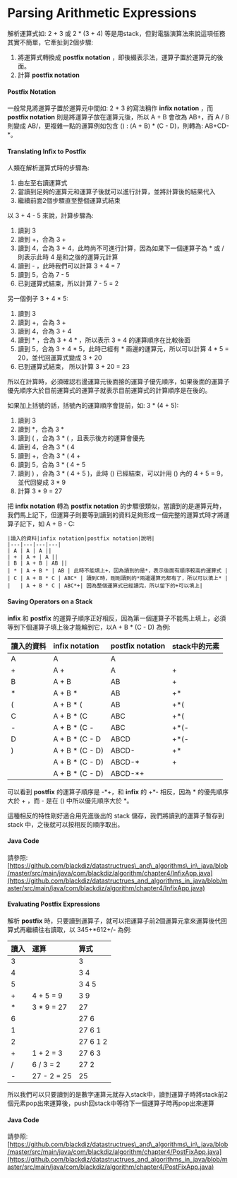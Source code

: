 # Parsing Arithmetic Expressions

解析運算式如: 2 + 3 或 2 \* \(3 + 4\) 等是用stack，但對電腦演算法來說這項任務其實不簡單，它牽扯到2個步驟:

1. 將運算式轉換成 **postfix notation** ，即後綴表示法，運算子置於運算元的後面。
2. 計算 **postfix notation**

#### Postfix Notation

一般常見將運算子置於運算元中間如: 2 + 3 的寫法稱作 **infix notation** ，而 **postfix notation** 則是將運算子放在運算元後，所以 A + B 會改為 AB+，而 A / B 則變成 AB/，更複雜一點的運算例如包含 \(\) : \(A + B\) \* \(C - D\)，則轉為: AB+CD-\*。

#### Translating Infix to Postfix

人類在解析運算式時的步驟為:

1. 由左至右讀運算式
2. 當讀到足夠的運算元和運算子後就可以進行計算，並將計算後的結果代入
3. 繼續前面2個步驟直至整個運算式結束

以 3 + 4 - 5 來說，計算步驟為:

1. 讀到 3
2. 讀到 +，合為 3 +
3. 讀到 4，合為 3 + 4，此時尚不可進行計算，因為如果下一個運算子為 \* 或 / 則表示此時 4 是和之後的運算元計算
4. 讀到 - ，此時我們可以計算 3 + 4 = 7
5. 讀到 5，合為 7 - 5
6. 已到運算式結束，所以計算 7 - 5 = 2

另一個例子 3  + 4 \* 5:

1. 讀到 3
2. 讀到 +，合為 3 +
3. 讀到 4，合為 3 + 4
4. 讀到 \* ，合為 3 + 4 \* ，所以表示 3 + 4 的運算順序在比較後面
5. 讀到 5，合為 3 + 4 \* 5，此時已經有 \* 兩邊的運算元，所以可以計算 4 \* 5 = 20，並代回運算式變成 3 + 20
6. 已到運算式結束， 所以計算 3 + 20 = 23

所以在計算時，必須確認右邊運算元後面接的運算子優先順序，如果後面的運算子優先順序大於目前運算式的運算子就表示目前運算式的計算順序是在後的。

如果加上括號的話，括號內的運算順序會提前，如: 3 \* \(4 + 5\):

1. 讀到 3
2. 讀到 \*，合為 3 \*
3. 讀到 \( ，合為 3 \* \( ，且表示後方的運算會優先
4. 讀到 4，合為 3 \* \( 4
5. 讀到 +，合為 3 \* \( 4 +
6. 讀到 5，合為 3 \* \( 4 + 5
7. 讀到 \) ，合為 3 \* \( 4 + 5 \)，此時 \(\) 已經結束，可以計用 \(\) 內的 4 + 5 = 9，並代回變成 3 \* 9
8. 計算 3 \* 9 = 27

把 **infix notation** 轉為 **postfix notation** 的步驟很類似，當讀到的是運算元時，我們馬上記下，但運算子則要等到讀到的資料足夠形成一個完整的運算式時才將運算子記下，如 A + B - C:



```text
|讀入的資料|infix notation|postfix notation|說明|
|---|---|---|---|
| A | A | A ||
| + | A + | A ||
| B | A + B | AB ||
| * | A + B * | AB | 此時不能填上+，因為讀到的是*，表示後面有順序較高的運算式 |
| C | A + B * C | ABC* | 讀到C時，剛剛讀到的*兩邊運算元都有了，所以可以填上* |
|   | A + B * C | ABC*+| 因為整個運算式已經讀完，所以留下的+可以填上|
```

#### Saving Operators on a Stack

**infix** 和 **postfix** 的運算子順序正好相反，因為第一個運算子不能馬上填上，必須等到下個運算子填上後才能輪到它，以A + B \* \(C - D\) 為例:

| 讀入的資料 | infix notation | postfix notation | stack中的元素 |
| :--- | :--- | :--- | :--- |
| A | A | A |  |
| + | A + | A | + |
| B | A + B | AB | + |
| \* | A + B \* | AB | +\* |
| \( | A + B \* \( | AB | +\*\( |
| C | A + B \* \(C | ABC | +\*\( |
| - | A + B \* \(C - | ABC | +\*\(- |
| D | A + B \* \(C - D | ABCD | +\*\(- |
| \) | A + B \* \(C - D\) | ABCD- | +\* |
|  | A + B \* \(C - D\) | ABCD-\* | + |
|  | A + B \* \(C - D\) | ABCD-\*+ |  |

可以看到 **postfix** 的運算子順序是 -\*+，和 **infix** 的 +\*- 相反，因為 \* 的優先順序大於 + ，而 - 是在 \(\) 中所以優先順序大於 \*。

這種相反的特性剛好適合用先進後出的 stack 儲存，我們將讀到的運算子暫存到 stack 中，之後就可以按相反的順序取出。

#### Java Code

請參照: [https://github.com/blackdiz/datastructrues\_and\_algorithms\_in\_java/blob/master/src/main/java/com/blackdiz/algorithm/chapter4/InfixApp.java](https://github.com/blackdiz/datastructrues_and_algorithms_in_java/blob/master/src/main/java/com/blackdiz/algorithm/chapter4/InfixApp.java)

#### Evaluating Postfix Expressions

解析 **postfix** 時，只要讀到運算子，就可以把運算子前2個運算元拿來運算後代回算式再繼續往右讀取，以 345+\*612+/- 為例:

| 讀入 | 運算 | 算式 |
| :--- | :--- | :--- |
| 3 |  | 3 |
| 4 |  | 3 4 |
| 5 |  | 3 4 5 |
| + | 4 + 5 = 9 | 3 9 |
| \* | 3 \* 9 = 27 | 27 |
| 6 |  | 27 6 |
| 1 |  | 27 6 1 |
| 2 |  | 27 6 1 2 |
| + | 1 + 2 = 3 | 27 6 3 |
| / | 6 / 3 = 2 | 27 2 |
| - | 27 - 2 = 25 | 25 |

所以我們可以只要讀到的是數字運算元就存入stack中，讀到運算子時將stack前2個元素pop出來運算後，push回stack中等待下一個運算子時再pop出來運算

#### Java Code

請參照: [https://github.com/blackdiz/datastructrues\_and\_algorithms\_in\_java/blob/master/src/main/java/com/blackdiz/algorithm/chapter4/PostFixApp.java](https://github.com/blackdiz/datastructrues_and_algorithms_in_java/blob/master/src/main/java/com/blackdiz/algorithm/chapter4/PostFixApp.java)

